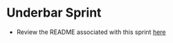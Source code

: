 # Underbar Sprint
- Review the README associated with this sprint [here](http://fulcrum.hackreactor.com/content/sprint-underbar.html)
